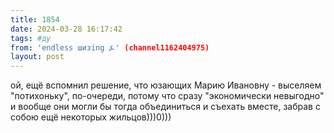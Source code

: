 ```yaml
---
title: 1854
date: 2024-03-28 16:17:42
tags: #ду
from: 'endless шизing ⍼' (channel1162404975)
layout: post
---
```


ой, ещё вспомнил решение, что
юзающих Марию Ивановну - выселяем "потихоньку", по-очереди, потому что сразу "экономически невыгодно" и вообще они могли бы тогда объединиться и съехать вместе, забрав с собою ещё некоторых жильцов)))0)))



